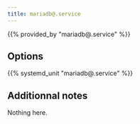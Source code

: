 ```yaml
---
title: mariadb@.service
---
```


{{% provided_by "mariadb@.service" %}}

## Options

{{% systemd_unit "mariadb@.service" %}}

## Additionnal notes

Nothing here.